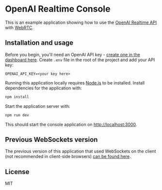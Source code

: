 # OpenAI Realtime Console

This is an example application showing how to use the [OpenAI Realtime API](https://platform.openai.com/docs/guides/realtime) with [WebRTC](https://platform.openai.com/docs/guides/realtime-webrtc).

## Installation and usage

Before you begin, you'll need an OpenAI API key - [create one in the dashboard here](https://platform.openai.com/settings/api-keys). Create `.env` file in the root of the project and add your API key:

```
OPENAI_API_KEY=<your key here>
```

Running this application locally requires [Node.js](https://nodejs.org/) to be installed. Install dependencies for the application with:

```bash
npm install
```

Start the application server with:

```bash
npm run dev
```

This should start the console application on [http://localhost:3000](http://localhost:3000).

## Previous WebSockets version

The previous version of this application that used WebSockets on the client (not recommended in client-side browsers) [can be found here](https://github.com/openai/openai-realtime-console/tree/websockets).

## License

MIT
